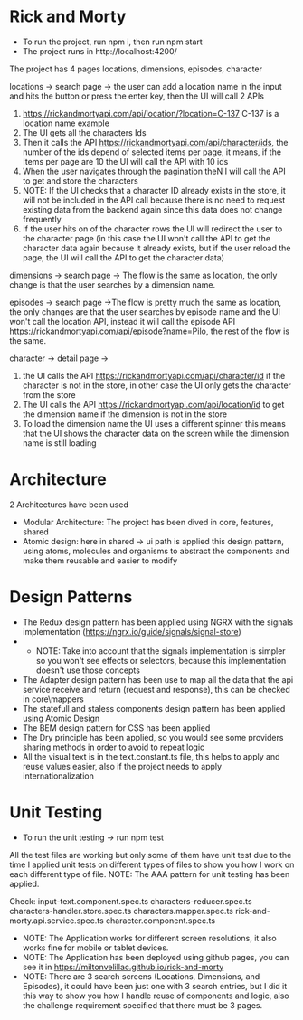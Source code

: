 # Rick and Morty
* To run the project, run npm i, then run npm start
* The project runs in http://localhost:4200/

The project has 4 pages
locations, dimensions, episodes, character

locations -> search page -> the user can add a location name in the input and hits the button or press the enter key, then the UI will call 2 APIs
1. https://rickandmortyapi.com/api/location/?location=C-137 C-137 is a location name example
2. The UI gets all the characters Ids
3. Then it calls the API https://rickandmortyapi.com/api/character/ids, the number of the ids depend of selected items per page, it means, if the Items per page are 10 the UI will call the API with 10 ids
4. When the user navigates through the pagination theN I will call the API to get and store the characters
5. NOTE: If the UI checks that a character ID already exists in the store, it will not be included in the API call because there is no need to request existing data from the backend again since this data does not change frequently
6. If the user hits on of the character rows the UI will redirect the user to the character page (in this case the UI won't call the API to get the character data again because it already exists, but if the user reload the page, the UI will call the API to get the character data)

dimensions -> search page -> The flow is the same as location, the only change is that the user searches by a dimension name.

episodes -> search page ->The flow is pretty much the same as location, the only changes are that the user searches by episode name and the UI won't call the location API, instead it will call the episode API https://rickandmortyapi.com/api/episode?name=Pilo, the rest of the flow is the same.


character -> detail page -> 
1. the UI calls the API https://rickandmortyapi.com/api/character/id if the character is not in the store, in other case the UI only gets the character from the store
2. The UI calls the API https://rickandmortyapi.com/api/location/id to get the dimension name if the dimension is not in the store
3. To load the dimension name the UI uses a different spinner this means that the UI shows the character data on the screen while the dimension name is still loading

# Architecture
2 Architectures have been used
* Modular Architecture: The project has been dived in core, features, shared
* Atomic design: here in shared -> ui path is applied this design pattern, using atoms, molecules and organisms to abstract the components and make them reusable and easier to modify

# Design Patterns
* The Redux design pattern has been applied using NGRX with the signals implementation (https://ngrx.io/guide/signals/signal-store)
* * NOTE: Take into account that the signals implementation is simpler so you won't see effects or selectors, because this implementation doesn't use those concepts
* The Adapter design pattern has been use to map all the data that the api service receive and return (request and response), this can be checked in core\mappers
* The statefull and staless components design pattern has been applied using Atomic Design
* The BEM design pattern for CSS has been applied
* The Dry principle has been applied, so you would see some providers sharing methods in order to avoid to repeat logic
* All the visual text is in the text.constant.ts file, this helps to apply and reuse values easier, also if the project needs to apply internationalization

# Unit Testing
* To run the unit testing -> run npm test

All the test files are working but only some of them have unit test due to the time
I applied unit tests on different types of files to show you how I work on each different type of file.
NOTE: The AAA pattern for unit testing has been applied.

Check:
input-text.component.spec.ts
characters-reducer.spec.ts
characters-handler.store.spec.ts
characters.mapper.spec.ts
rick-and-morty.api.service.spec.ts
character.component.spec.ts

* NOTE: The Application works for different screen resolutions, it also works fine for mobile or tablet devices.
* NOTE: The Application has been deployed using github pages, you can see it in https://miltonvelillac.github.io/rick-and-morty
* NOTE: There are 3 search screens (Locations, Dimensions, and Episodes), it could have been just one with 3 search entries, but I did it this way to show you how I handle reuse of components and logic, also the challenge requirement specified that there must be 3 pages.

